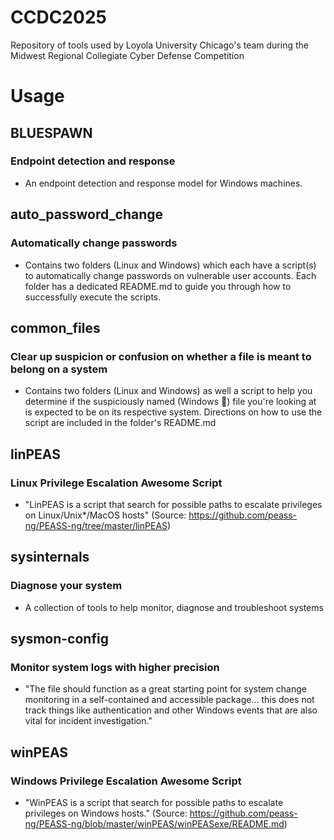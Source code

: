 # CCDC2025
Repository of tools used by Loyola University Chicago's team during the Midwest Regional Collegiate Cyber Defense Competition

# Usage

## BLUESPAWN
### Endpoint detection and response
* An endpoint detection and response model for Windows machines.

## auto_password_change
### Automatically change passwords
* Contains two folders (Linux and Windows) which each have a script(s) to automatically change passwords on vulnerable user accounts. Each folder has a dedicated README.md to guide you through how to successfully execute the scripts.

## common_files
### Clear up suspicion or confusion on whether a file is meant to belong on a system
* Contains two folders (Linux and Windows) as well a script to help you determine if the suspiciously named (Windows 👀) file you're looking at is expected to be on its respective system. Directions on how to use the script are included in the folder's README.md

## linPEAS
### Linux Privilege Escalation Awesome Script
* "LinPEAS is a script that search for possible paths to escalate privileges on Linux/Unix*/MacOS hosts" (Source: https://github.com/peass-ng/PEASS-ng/tree/master/linPEAS)

## sysinternals
### Diagnose your system
* A collection of tools to help monitor, diagnose and troubleshoot systems

## sysmon-config
### Monitor system logs with higher precision
* "The file should function as a great starting point for system change monitoring in a self-contained and accessible package... this does not track things like authentication and other Windows events that are also vital for incident investigation."

## winPEAS
### Windows Privilege Escalation Awesome Script
* "WinPEAS is a script that search for possible paths to escalate privileges on Windows hosts." (Source: https://github.com/peass-ng/PEASS-ng/blob/master/winPEAS/winPEASexe/README.md)
